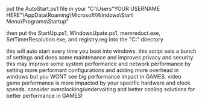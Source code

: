 put the AutoStart.ps1 file in your "C:\Users\"YOUR USERNAME HERE"\AppData\Roaming\Microsoft\Windows\Start Menu\Programs\Startup"

then put the StartUp.ps1, WindowsUpate.ps1, memreduct.exe, SetTimerResolution.exe, and registry.reg into the "C:\" directory

this will auto start every time you boot into windows, this script sets a bunch of settings and does some maintenance and improves privacy and security.
this may improve some system performance and network performance by setting more performant configurations and adding more overhead in windows but you WONT see big performance impact in GAMES. 
video game performance is more impacted by your specific hardware and clock speeds. consider overclocking/undervolting and better cooling solutions for better performance in GAMES!

